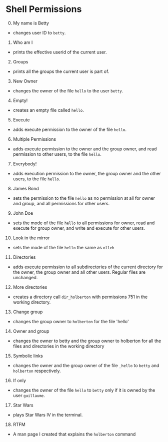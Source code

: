 # Shell Permissions

0. My name is Betty
  * changes user ID to `betty`.
1. Who am I
  * prints the effective userid of the current user.
2. Groups
  * prints all the groups the current user is part of.
3. New Owner
  * changes the owner of the file `hello` to the user `betty`.
4. Empty!
  * creates an empty file called `hello`.
5. Execute
  * adds execute permission to the owner of the file `hello`.
6. Multiple Permissions
  * adds execute permission to the owner and the group owner, and read permission to other users, to the file `hello`.
7. Everybody!
  * adds execution permission to the owner, the group owner and the other users, to the file `hello`.
8. James Bond
  * sets the permission to the file `hello` as no permission at all for owner and group, and all permissions for other users.
9. John Doe
  * sets the mode of the file `hello` to all permissions for owner, read and execute for group owner, and write and execute for other users.
10. Look in the mirror
  * sets the mode of the file `hello` the same as `olleh`
11. Directories
  * adds execute permission to all subdirectories of the current directory for the owner, the group owner and all other users. Regular files are unchanged.
12. More directories
  * creates a directory call `dir_holberton` with permissions 751 in the working directory.
13. Change group
  * changes the group owner to `holberton` for the file 'hello'
14. Owner and group
  * changes the owner to betty and the group owner to holberton for all the files and directories in the working directory
15. Symbolic links
  * changes the owner and the group owner of the file `_hello` to `betty` and `holberton` respectively.
16. If only
  * changes the owner of the file `hello` to `betty` only if it is owned by the user `guillaume`.
17. Star Wars
  * plays Star Wars IV in the terminal.
18. RTFM
  * A man page I created that explains the `holberton` command